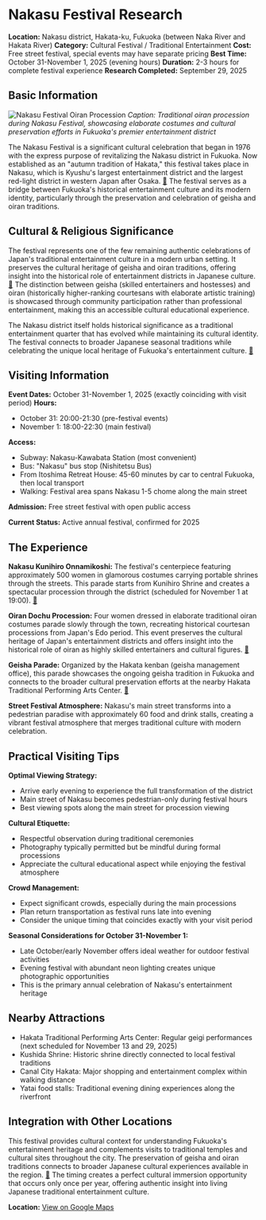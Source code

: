 # Nakasu Festival Research

**Location:** Nakasu district, Hakata-ku, Fukuoka (between Naka River and Hakata River)
**Category:** Cultural Festival / Traditional Entertainment
**Cost:** Free street festival, special events may have separate pricing
**Best Time:** October 31-November 1, 2025 (evening hours)
**Duration:** 2-3 hours for complete festival experience
**Research Completed:** September 29, 2025

## Basic Information

![Nakasu Festival Oiran Procession](https://upload.wikimedia.org/wikipedia/commons/5/5e/Night_Oiran_Parade_in_Osu_Kannon_-_1.jpg)
*Caption: Traditional oiran procession during Nakasu Festival, showcasing elaborate costumes and cultural preservation efforts in Fukuoka's premier entertainment district*

The Nakasu Festival is a significant cultural celebration that began in 1976 with the express purpose of revitalizing the Nakasu district in Fukuoka. Now established as an "autumn tradition of Hakata," this festival takes place in Nakasu, which is Kyushu's largest entertainment district and the largest red-light district in western Japan after Osaka. [🔗](https://www.fukuoka-now.com/en/event/nakasu-festival-2024/) The festival serves as a bridge between Fukuoka's historical entertainment culture and its modern identity, particularly through the preservation and celebration of geisha and oiran traditions.

## Cultural & Religious Significance

The festival represents one of the few remaining authentic celebrations of Japan's traditional entertainment culture in a modern urban setting. It preserves the cultural heritage of geisha and oiran traditions, offering insight into the historical role of entertainment districts in Japanese culture. [🔗](https://hakata-geinou.jp/en/) The distinction between geisha (skilled entertainers and hostesses) and oiran (historically higher-ranking courtesans with elaborate artistic training) is showcased through community participation rather than professional entertainment, making this an accessible cultural educational experience.

The Nakasu district itself holds historical significance as a traditional entertainment quarter that has evolved while maintaining its cultural identity. The festival connects to broader Japanese seasonal traditions while celebrating the unique local heritage of Fukuoka's entertainment culture. [🔗](https://english.kyushu.tv/nakasumaturi/)

## Visiting Information

**Event Dates:** October 31-November 1, 2025 (exactly coinciding with visit period)
**Hours:**
- October 31: 20:00-21:30 (pre-festival events)
- November 1: 18:00-22:30 (main festival)

**Access:**
- Subway: Nakasu-Kawabata Station (most convenient)
- Bus: "Nakasu" bus stop (Nishitetsu Bus)
- From Itoshima Retreat House: 45-60 minutes by car to central Fukuoka, then local transport
- Walking: Festival area spans Nakasu 1-5 chome along the main street

**Admission:** Free street festival with open public access

**Current Status:** Active annual festival, confirmed for 2025

## The Experience

**Nakasu Kunihiro Onnamikoshi:** The festival's centerpiece featuring approximately 500 women in glamorous costumes carrying portable shrines through the streets. This parade starts from Kunihiro Shrine and creates a spectacular procession through the district (scheduled for November 1 at 19:00). [🔗](https://www.fukuoka-now.com/en/event/nakasu-festival-2024/)

**Oiran Dochu Procession:** Four women dressed in elaborate traditional oiran costumes parade slowly through the town, recreating historical courtesan processions from Japan's Edo period. This event preserves the cultural heritage of Japan's entertainment districts and offers insight into the historical role of oiran as highly skilled entertainers and cultural figures. [🔗](https://english.kyushu.tv/nakasumaturi/)

**Geisha Parade:** Organized by the Hakata kenban (geisha management office), this parade showcases the ongoing geisha tradition in Fukuoka and connects to the broader cultural preservation efforts at the nearby Hakata Traditional Performing Arts Center. [🔗](https://hakata-geinou.jp/en/)

**Street Festival Atmosphere:** Nakasu's main street transforms into a pedestrian paradise with approximately 60 food and drink stalls, creating a vibrant festival atmosphere that merges traditional culture with modern celebration.

## Practical Visiting Tips

**Optimal Viewing Strategy:**
- Arrive early evening to experience the full transformation of the district
- Main street of Nakasu becomes pedestrian-only during festival hours
- Best viewing spots along the main street for procession viewing

**Cultural Etiquette:**
- Respectful observation during traditional ceremonies
- Photography typically permitted but be mindful during formal processions
- Appreciate the cultural educational aspect while enjoying the festival atmosphere

**Crowd Management:**
- Expect significant crowds, especially during the main processions
- Plan return transportation as festival runs late into evening
- Consider the unique timing that coincides exactly with your visit period

**Seasonal Considerations for October 31-November 1:**
- Late October/early November offers ideal weather for outdoor festival activities
- Evening festival with abundant neon lighting creates unique photographic opportunities
- This is the primary annual celebration of Nakasu's entertainment heritage

## Nearby Attractions

- Hakata Traditional Performing Arts Center: Regular geigi performances (next scheduled for November 13 and 29, 2025)
- Kushida Shrine: Historic shrine directly connected to local festival traditions
- Canal City Hakata: Major shopping and entertainment complex within walking distance
- Yatai food stalls: Traditional evening dining experiences along the riverfront

## Integration with Other Locations

This festival provides cultural context for understanding Fukuoka's entertainment heritage and complements visits to traditional temples and cultural sites throughout the city. The preservation of geisha and oiran traditions connects to broader Japanese cultural experiences available in the region. [🔗](https://www.welcome-fukuoka.or.jp/english/convention/fukuoka/fukuoka_events) The timing creates a perfect cultural immersion opportunity that occurs only once per year, offering authentic insight into living Japanese traditional entertainment culture.

**Location:** [View on Google Maps](https://google.com/maps/place/Nakasu,+Hakata+Ward,+Fukuoka,+Japan/@33.5940,130.4115,16z)